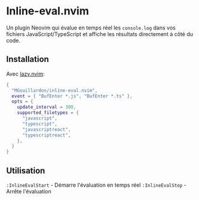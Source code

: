 # Inline-eval.nvim

Un plugin Neovim qui évalue en temps réel les `console.log` dans vos fichiers JavaScript/TypeScript et affiche les résultats directement à côté du code.

## Installation

Avec [lazy.nvim](https://github.com/folke/lazy.nvim):

```lua
{
  "MGouillardon/inline-eval.nvim",
  event = { "BufEnter *.js", "BufEnter *.ts" },
  opts = {
    update_interval = 300,
    supported_filetypes = {
      "javascript",
      "typescript",
      "javascriptreact",
      "typescriptreact",
    },
  }
}
```

## Utilisation

`:InlineEvalStart` - Démarre l'évaluation en temps réel
`:InlineEvalStop` - Arrête l'évaluation
